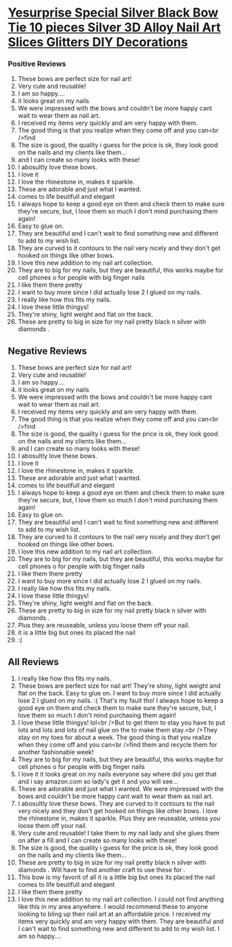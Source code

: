 # [Yesurprise Special Silver Black Bow Tie 10 pieces Silver 3D Alloy Nail Art Slices Glitters DIY Decorations](https://products.checkmycream.com/products/Yesurprise-Special-Silver-Black-Bow-Tie-10-pieces-Silver-3D-Alloy-Nail-Art-Slices-Glitters-DIY-Decorations.html)

### Positive Reviews

<ol>
      <li>These bows are perfect size for nail art!  </li>
      <li>Very cute and reusable!</li>
      <li>I am so happy....</li>
      <li>it looks great on my nails</li>
      <li>We were impressed with the bows and couldn&#x27;t be more happy cant wait to wear them as nail art.</li>
      <li>I received my items very quickly and am very happy with them.</li>
      <li>The good thing is that you realize when they come off and you can&lt;br /&gt;find</li>
      <li>The size is good, the quality i guess for the price is ok, they look good on the nails and my clients like them...</li>
      <li>and I can create so many looks with these!</li>
      <li>I abosultly love these bows.</li>
      <li>I love it</li>
      <li>I love the rhinestone in, makes it sparkle.</li>
      <li>These are adorable and just what I wanted.</li>
      <li>comes to life beutifull and elegant</li>
      <li>I always hope to keep a good eye on them and check them to make sure they&#x27;re secure, but, I love them so much I don&#x27;t mind purchasing them again!</li>
      <li>Easy to glue on.  </li>
      <li>They are beautiful and I can&#x27;t wait to find something new and different to add to my wish list.  </li>
      <li>They are curved to it contours to the nail very nicely and they don&#x27;t get hooked on things like other bows.</li>
      <li>I love this new addition to my nail art collection.  </li>
      <li>They are to big for my nails, but they are beautiful, this works maybe for cell phones o for people with big finger nails</li>
      <li>I like them there pretty</li>
      <li>I want to buy more since I did actually lose 2 I glued on my nails.  </li>
      <li>I really like how this fits my nails.</li>
      <li>I love these little thingys!</li>
      <li>They&#x27;re shiny, light weight and flat on the back.  </li>
      <li>These are pretty to big in size for my nail pretty black n silver with diamonds .</li>
</ol>


<h2>Negative Reviews</h2>
<ol>
<li> These bows are perfect size for nail art!  </li>
<li> Very cute and reusable!</li>
<li> I am so happy....</li>
<li> it looks great on my nails</li>
<li> We were impressed with the bows and couldn&#x27;t be more happy cant wait to wear them as nail art.</li>
<li> I received my items very quickly and am very happy with them.</li>
<li> The good thing is that you realize when they come off and you can&lt;br /&gt;find</li>
<li> The size is good, the quality i guess for the price is ok, they look good on the nails and my clients like them...</li>
<li> and I can create so many looks with these!</li>
<li> I abosultly love these bows.</li>
<li> I love it</li>
<li> I love the rhinestone in, makes it sparkle.</li>
<li> These are adorable and just what I wanted.</li>
<li> comes to life beutifull and elegant</li>
<li> I always hope to keep a good eye on them and check them to make sure they&#x27;re secure, but, I love them so much I don&#x27;t mind purchasing them again!</li>
<li> Easy to glue on.  </li>
<li> They are beautiful and I can&#x27;t wait to find something new and different to add to my wish list.  </li>
<li> They are curved to it contours to the nail very nicely and they don&#x27;t get hooked on things like other bows.</li>
<li> I love this new addition to my nail art collection.  </li>
<li> They are to big for my nails, but they are beautiful, this works maybe for cell phones o for people with big finger nails</li>
<li> I like them there pretty</li>
<li> I want to buy more since I did actually lose 2 I glued on my nails.  </li>
<li> I really like how this fits my nails.</li>
<li> I love these little thingys!</li>
<li> They&#x27;re shiny, light weight and flat on the back.  </li>
<li> These are pretty to big in size for my nail pretty black n silver with diamonds .</li>
<li> Plus they are reuseable, unless you loose them off your nail.</li>
<li> it is a little big but ones its placed the nail</li>
<li> :(  </li>
</ol>

<h2>All Reviews</h2>

<ol>
    <li> I really like how this fits my nails.</li>
    <li> These bows are perfect size for nail art!  They&#x27;re shiny, light weight and flat on the back.  Easy to glue on.  I want to buy more since I did actually lose 2 I glued on my nails.  :(  That&#x27;s my fault tho!  I always hope to keep a good eye on them and check them to make sure they&#x27;re secure, but, I love them so much I don&#x27;t mind purchasing them again!</li>
    <li> I love these little thingys! lol&lt;br /&gt;But to get them to stay you have to put lots and lots and lots of nail glue on the to make them stay.&lt;br /&gt;They stay on my toes for about a week. The good thing is that you realize when they come off and you can&lt;br /&gt;find them and recycle them for another fashionable week!</li>
    <li> They are to big for my nails, but they are beautiful, this works maybe for cell phones o for people with big finger nails</li>
    <li> I love it it looks great on my nails everyone say where did you get that and i say amazon.com so lady&#x27;s get it and you will see...</li>
    <li> These are adorable and just what I wanted. We were impressed with the bows and couldn&#x27;t be more happy cant wait to wear them as nail art.</li>
    <li> I abosultly love these bows. They are curved to it contours to the nail very nicely and they don&#x27;t get hooked on things like other bows. I love the rhinestone in, makes it sparkle. Plus they are reuseable, unless you loose them off your nail.</li>
    <li> Very cute and reusable! I take them to my nail lady and she glues them on after a fill and I can create so many looks with these!</li>
    <li> The size is good, the quality i guess for the price is ok, they look good on the nails and my clients like them...</li>
    <li> These are pretty to big in size for my nail pretty black n silver with diamonds . Will have to find another craft to use these for .</li>
    <li> This bow is my favorit of all it is a little big but ones its placed the nail comes to life beutifull and elegant</li>
    <li> I like them there pretty</li>
    <li> I love this new addition to my nail art collection.  I could not find anything like this in my area anywhere.  I would recommend these to anyone looking to bling up their nail art at an affordable price.  I received my items very quickly and am very happy with them. They are beautiful and I can&#x27;t wait to find something new and different to add to my wish list.  I am so happy....</li>
</ol>




